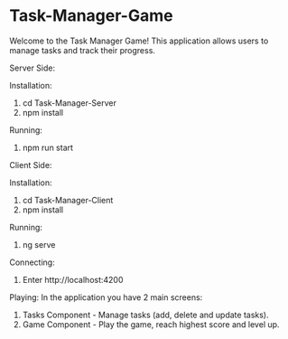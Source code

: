 # Task-Manager-Game 
Welcome to the Task Manager Game! This application allows users to manage tasks and track their progress.

Server Side:

Installation:
1. cd Task-Manager-Server
2. npm install

Running: 
1. npm run start

Client Side:

Installation:
1. cd Task-Manager-Client
2. npm install

Running:
1. ng serve

Connecting:
1. Enter http://localhost:4200

Playing: 
In the application you have 2 main screens:
1. Tasks Component - Manage tasks (add, delete and update tasks).
2. Game Component - Play the game, reach highest score and level up.